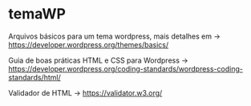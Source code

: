 # temaWP
Arquivos básicos para um tema wordpress, mais detalhes em -> https://developer.wordpress.org/themes/basics/

Guia de boas práticas HTML e CSS para Wordpress -> https://developer.wordpress.org/coding-standards/wordpress-coding-standards/html/

Validador de HTML -> https://validator.w3.org/
